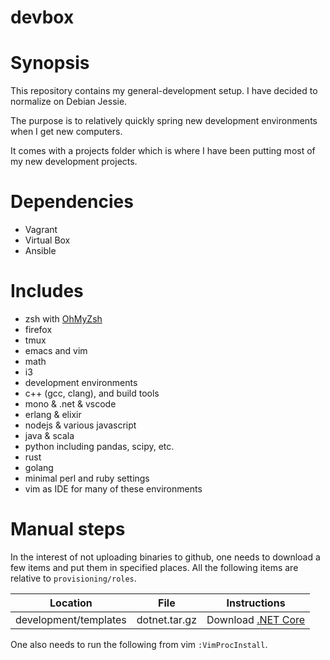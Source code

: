 devbox
=============

# Synopsis
This repository contains my general-development setup. I have
decided to normalize on Debian Jessie.

The purpose is to relatively quickly spring new development environments
when I get new computers.

It comes with a projects folder which is where I have been putting most of
my new development projects.

# Dependencies
- Vagrant
- Virtual Box
- Ansible

# Includes
- zsh with [OhMyZsh](https://github.com/robbyrussell/oh-my-zsh)
- firefox
- tmux
- emacs and vim
- math
- i3
- development environments
 - c++ (gcc, clang), and build tools
 - mono & .net & vscode
 - erlang & elixir
 - nodejs & various javascript
 - java & scala
 - python including pandas, scipy, etc.
 - rust
 - golang
 - minimal perl and ruby settings
 - vim as IDE for many of these environments

 # Manual steps
In the interest of not uploading binaries to github, one needs to download 
a few items and put them in specified places. All the following items
are relative to `provisioning/roles`.

| Location   |  File | Instructions |
|---------- |------- |------- |
| development/templates | dotnet.tar.gz   | Download [.NET Core](https://go.microsoft.com/fwlink/?LinkID=83502) |

One also needs to run the following from vim `:VimProcInstall`.

